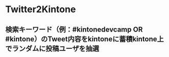 # Twitter2Kintone

## 検索キーワード（例：#kintonedevcamp OR #kintone）のTweet内容をkintoneに蓄積kintone上でランダムに投稿ユーザを抽選
